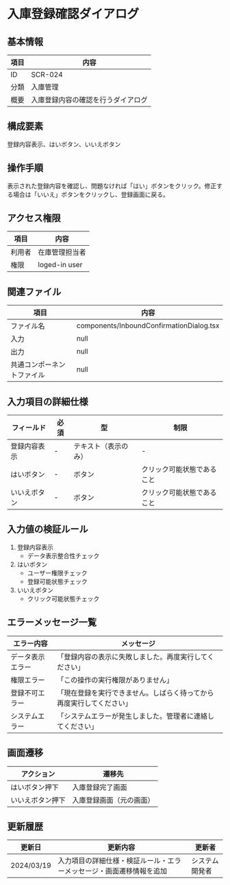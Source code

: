 # 入庫登録確認ダイアログ

## 基本情報
| 項目 | 内容 |
|------|------|
| ID | SCR-024 |
| 分類 | 入庫管理 |
| 概要 | 入庫登録内容の確認を行うダイアログ |

## 構成要素
登録内容表示、はいボタン、いいえボタン

## 操作手順
表示された登録内容を確認し、問題なければ「はい」ボタンをクリック。修正する場合は「いいえ」ボタンをクリックし、登録画面に戻る。

## アクセス権限
| 項目 | 内容 |
|------|------|
| 利用者 | 在庫管理担当者 |
| 権限 | loged-in user |

## 関連ファイル
| 項目 | 内容 |
|------|------|
| ファイル名 | components/InboundConfirmationDialog.tsx |
| 入力 | null |
| 出力 | null |
| 共通コンポーネントファイル | null |

## 入力項目の詳細仕様
| フィールド | 必須 | 型 | 制限 |
|------------|------|-----|------|
| 登録内容表示 | - | テキスト（表示のみ） | - |
| はいボタン | - | ボタン | クリック可能状態であること |
| いいえボタン | - | ボタン | クリック可能状態であること |

## 入力値の検証ルール
1. 登録内容表示
   - データ表示整合性チェック
2. はいボタン
   - ユーザー権限チェック
   - 登録可能状態チェック
3. いいえボタン
   - クリック可能状態チェック

## エラーメッセージ一覧
| エラー内容 | メッセージ |
|------------|------------|
| データ表示エラー | 「登録内容の表示に失敗しました。再度実行してください」 |
| 権限エラー | 「この操作の実行権限がありません」 |
| 登録不可エラー | 「現在登録を実行できません。しばらく待ってから再度実行してください」 |
| システムエラー | 「システムエラーが発生しました。管理者に連絡してください」 |

## 画面遷移
| アクション | 遷移先 |
|------------|--------|
| はいボタン押下 | 入庫登録完了画面 |
| いいえボタン押下 | 入庫登録画面（元の画面） |

## 更新履歴
| 更新日 | 更新内容 | 更新者 |
|--------|----------|--------|
| 2024/03/19 | 入力項目の詳細仕様・検証ルール・エラーメッセージ・画面遷移情報を追加 | システム開発者 |
